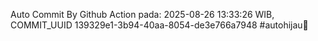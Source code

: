 Auto Commit By Github Action pada: 2025-08-26 13:33:26 WIB, COMMIT_UUID 139329e1-3b94-40aa-8054-de3e766a7948 #autohijau🗿
